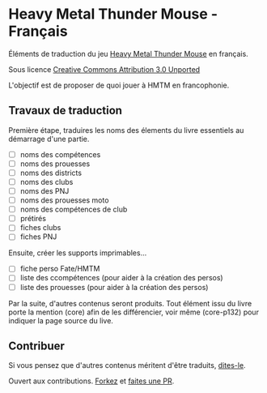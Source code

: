 
# Heavy Metal Thunder Mouse - Français

Éléments de traduction du jeu [Heavy Metal Thunder Mouse](http://www.shorelessskies.com/p/hmtm.html) en français.

Sous licence [Creative Commons Attribution 3.0 Unported](https://creativecommons.org/licenses/by/3.0/)

L'objectif est de proposer de quoi jouer à HMTM en francophonie. 

## Travaux de traduction

Première étape, traduires les noms des élements du livre essentiels au démarrage d'une partie.

- [ ] noms des compétences
- [ ] noms des prouesses
- [ ] noms des districts
- [ ] noms des clubs
- [ ] noms des PNJ
- [ ] noms des prouesses moto
- [ ] noms des compétences de club
- [ ] prétirés
- [ ] fiches clubs
- [ ] fiches PNJ

Ensuite, créer les supports imprimables... 

- [ ] fiche perso Fate/HMTM
- [ ] liste des ccompétences (pour aider à la création des persos)
- [ ] liste des prouesses (pour aider à la création des persos)

Par la suite, d'autres contenus seront produits. Tout élément issu du livre porte la mention (core) afin de les différencier, voir même (core-p132) pour indiquer la page source du live. 

## Contribuer

Si vous pensez que d'autres contenus méritent d'être traduits, [dites-le](https://github.com/sandrock/Heavy-Metal-Thunder-Mouse-FR/issues/new). 

Ouvert aux contributions. [Forkez](https://help.github.com/en/articles/about-forks) et [faites une PR](https://help.github.com/en/articles/creating-a-pull-request-from-a-fork).

